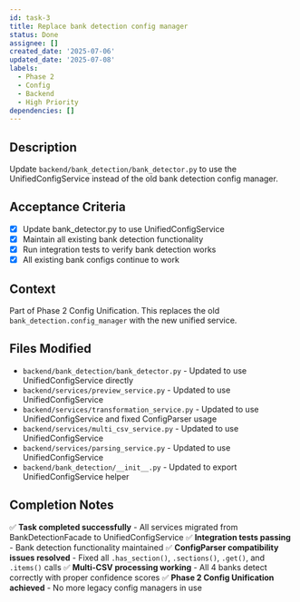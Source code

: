 ```yaml
---
id: task-3
title: Replace bank detection config manager
status: Done
assignee: []
created_date: '2025-07-06'
updated_date: '2025-07-08'
labels:
  - Phase 2
  - Config
  - Backend
  - High Priority
dependencies: []
---
```


## Description

Update `backend/bank_detection/bank_detector.py` to use the UnifiedConfigService instead of the old bank detection config manager.

## Acceptance Criteria

- [x] Update bank_detector.py to use UnifiedConfigService
- [x] Maintain all existing bank detection functionality
- [x] Run integration tests to verify bank detection works
- [x] All existing bank configs continue to work

## Context

Part of Phase 2 Config Unification. This replaces the old `bank_detection.config_manager` with the new unified service.

## Files Modified

- `backend/bank_detection/bank_detector.py` - Updated to use UnifiedConfigService directly
- `backend/services/preview_service.py` - Updated to use UnifiedConfigService
- `backend/services/transformation_service.py` - Updated to use UnifiedConfigService and fixed ConfigParser usage
- `backend/services/multi_csv_service.py` - Updated to use UnifiedConfigService
- `backend/services/parsing_service.py` - Updated to use UnifiedConfigService
- `backend/bank_detection/__init__.py` - Updated to export UnifiedConfigService helper

## Completion Notes

✅ **Task completed successfully** - All services migrated from BankDetectionFacade to UnifiedConfigService
✅ **Integration tests passing** - Bank detection functionality maintained
✅ **ConfigParser compatibility issues resolved** - Fixed all `.has_section()`, `.sections()`, `.get()`, and `.items()` calls
✅ **Multi-CSV processing working** - All 4 banks detect correctly with proper confidence scores
✅ **Phase 2 Config Unification achieved** - No more legacy config managers in use
